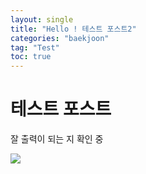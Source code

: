 ```yaml
---
layout: single
title: "Hello ! 테스트 포스트2"
categories: "baekjoon"
tag: "Test"
toc: true
---
```


# 테스트 포스트

잘 출력이 되는 지 확인 중 

![](../../images/2022-09-04-first/516d5f56fa20fe9b4bc7eb441136e61a1154bec7.png)
